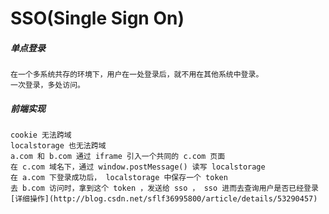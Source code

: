 SSO(Single Sign On)
===================

##### 单点登录
    在一个多系统共存的环境下，用户在一处登录后，就不用在其他系统中登录。
    一次登录，多处访问。

##### 前端实现
    cookie 无法跨域
    localstorage 也无法跨域
    a.com 和 b.com 通过 iframe 引入一个共同的 c.com 页面
    在 c.com 域名下，通过 window.postMessage() 读写 localstorage
    在 a.com 下登录成功后， localstorage 中保存一个 token
    去 b.com 访问时，拿到这个 token ，发送给 sso ， sso 进而去查询用户是否已经登录
    [详细操作](http://blog.csdn.net/sflf36995800/article/details/53290457)
        